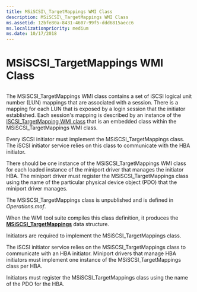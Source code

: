 ```yaml
---
title: MSiSCSI\_TargetMappings WMI Class
description: MSiSCSI\_TargetMappings WMI Class
ms.assetid: 12bfe80a-8431-4607-99f5-ddd6815aecc6
ms.localizationpriority: medium
ms.date: 10/17/2018
---
```


# MSiSCSI\_TargetMappings WMI Class


## <span id="ddk_msiscsi_targetmappings_wmi_class_kr"></span><span id="DDK_MSISCSI_TARGETMAPPINGS_WMI_CLASS_KR"></span>


The MSiSCSI\_TargetMappings WMI class contains a set of iSCSI logical unit number (LUN) mappings that are associated with a session. There is a mapping for each LUN that is exposed by a login session that the initiator established. Each session's mapping is described by an instance of the [ISCSI\_TargetMapping WMI class](iscsi-targetmapping-wmi-class.md) that is an embedded class within the MSiSCSI\_TargetMappings WMI class.

Every iSCSI initiator must implement the MSiSCSI\_TargetMappings class. The iSCSI initiator service relies on this class to communicate with the HBA initiator.

There should be one instance of the MSiSCSI\_TargetMappings WMI class for each loaded instance of the miniport driver that manages the initiator HBA. The miniport driver must register the MSiSCSI\_TargetMappings class using the name of the particular physical device object (PDO) that the miniport driver manages.

The MSiSCSI\_TargetMappings class is unpublished and is defined in *Operations.mof*.

When the WMI tool suite compiles this class definition, it produces the [**MSiSCSI\_TargetMappings**](https://docs.microsoft.com/windows-hardware/drivers/ddi/iscsiop/ns-iscsiop-_msiscsi_targetmappings) data structure.

Initiators are required to implement the MSiSCSI\_TargetMappings class.

The iSCSI initiator service relies on the MSiSCSI\_TargetMappings class to communicate with an HBA initiator. Miniport drivers that manage HBA initiators must implement one instance of the MSiSCSI\_TargetMappings class per HBA.

Initiators must register the MSiSCSI\_TargetMappings class using the name of the PDO for the HBA.

 

 





